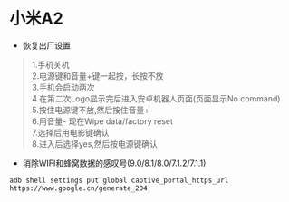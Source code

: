 # 小米A2

- 恢复出厂设置
>1.手机关机<br>
>2.电源键和音量+键一起按，长按不放<br>
>3.手机会启动两次<br>
>4.在第二次Logo显示完后进入安卓机器人页面(页面显示No command)<br>
>5.按住电源键不放,然后按住音量+<br>
>6.用音量- 现在Wipe data/factory reset<br>
>7.选择后用电影键确认<br>
>8.进入后选择yes,然后按电源键确认<br>

- 消除WIFI和蜂窝数据的感叹号(9.0/8.1/8.0/7.1.2/7.1.1)
```
adb shell settings put global captive_portal_https_url https://www.google.cn/generate_204
```
